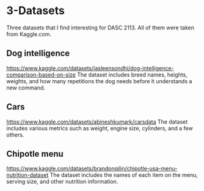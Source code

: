 # 3-Datasets
Three datasets that I find interesting for DASC 2113. All of them were taken from Kaggle.com.

## Dog intelligence 
https://www.kaggle.com/datasets/jasleensondhi/dog-intelligence-comparison-based-on-size 
The dataset includes breed names, heights, weights, and how many repetitions the dog needs before it understands a new command.


## Cars
https://www.kaggle.com/datasets/abineshkumark/carsdata
The dataset includes various metrics such as weight, engine size, cylinders, and a few others.

## Chipotle menu
https://www.kaggle.com/datasets/brandonqilin/chipotle-usa-menu-nutrition-dataset
The dataset includes the names of each item on the menu, serving size, and other nutrition information.
